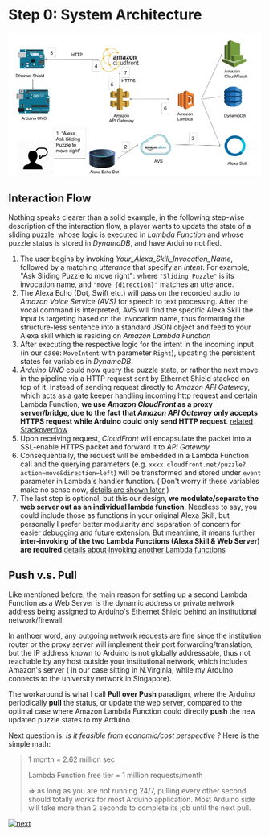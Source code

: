 # Step 0: System Architecture
![System Design](./assets/architecture.jpg)

## Interaction Flow
Nothing speaks clearer than a solid example, in the following step-wise description of the interaction flow, a player wants to update the state of a sliding puzzle, whose logic is executed in *Lambda Function* and whose puzzle status is stored in *DynamoDB*, and have Arduino notified.

1. The user begins by invoking *Your_Alexa_Skill_Invocation_Name*, followed by a matching *utterance* that specify an *intent*. For example, "Ask Sliding Puzzle to move right": where ``"Sliding Puzzle"`` is its invocation name, and `"move {direction}"` matches an utterance.
2. The Alexa Echo (Dot, Swift etc.) will pass on the recorded audio to *Amazon Voice Service (AVS)* for speech to text processing. After the vocal command is interpreted, AVS will find the specific Alexa Skill the input is targeting based on the invocation name, thus formatting the structure-less sentence into a standard JSON object and feed to your Alexa skill which is residing on *Amazon Lambda Function*
3. After executing the respective logic for the intent in the incoming input (in our case: `MoveIntent` with parameter `Right`), updating the persistent states for variables in *DynamoDB*.
4. *Arduino UNO* could now query the puzzle state, or rather the next move in the pipeline via a HTTP request sent by Ethernet Shield stacked on top of it. Instead of sending request directly to *Amazon API Gateway*, which acts as a gate keeper handling incoming http request and certain Lambda Function, **we use *Amazon CloudFront* as a proxy server/bridge, due to the fact that *Amazon API Gateway* only accepts HTTPS request while Arduino could only send HTTP request**. [related Stackoverflow](https://stackoverflow.com/questions/43236152/how-to-make-aws-api-gateway-accept-http-instead-of-https/49992626#49992626)
5. Upon receiving request, *CloudFront* will encapsulate the packet into a SSL-enable HTTPS packet and forward it to *API Gateway*
6. Consequentially, the request will be embedded in a Lambda Function call and the querying parameters (e.g. `xxxx.cloudfront.net/puzzle?action=move&direction=left`) will be transformed and stored under `event` parameter in Lambda's handler function. ( Don't worry if these variables make no sense now, [details are shown later](./4-webserver-lambda-function.md) )
7. The last step is optional, but this our design, **we modulate/separate the web server out as an individual lambda function**. Needless to say, you could include those as functions in your original Alexa Skill, but personally I prefer better modularity and separation of concern for easier debugging and future extension. But meantime, it means further **inter-invoking of the two Lambda Functions (Alexa Skill & Web Server) are required**.[details about invoking another Lambda functions](./2-invoking-lambda-function.md)

## Push v.s. Pull
Like mentioned [before](./README.md#before-going-further-you-should-know), the main reason for setting up a second Lambda Function as a Web Server is the dynamic address or private network address being assigned to Arduino's Ethernet Shield behind an institutional network/firewall.

In anthoer word, any outgoing network requests are fine since the institution router or the proxy server will implement their port forwarding/translation, but the IP address known to Arduino is not globally addressable, thus not reachable by any host outside your institutional network, which includes Amazon's server ( in our case sitting in N.Virginia, while my Arduino connects to the university network in Singapore).

The workaround is what I call **Pull over Push** paradigm, where the Arduino periodically **pull** the status, or update the web server, compared to the optimal case where Amazon Lambda Function could directly **push** the new updated puzzle states to my Arduino.

Next question is: *is it feasible from economic/cost perspective* ? Here is the simple math:
>1 month = 2.62 million sec
>
>Lambda Function free tier = 1 million requests/month
>
> => as long as you are not running 24/7, pulling every other second should totally works for most Arduino application. Most Arduino side will take more than 2 seconds to complete its job until the next pull.

[![next](./assets/next_button_0.png)](./1-build-alexa-skill.md)
